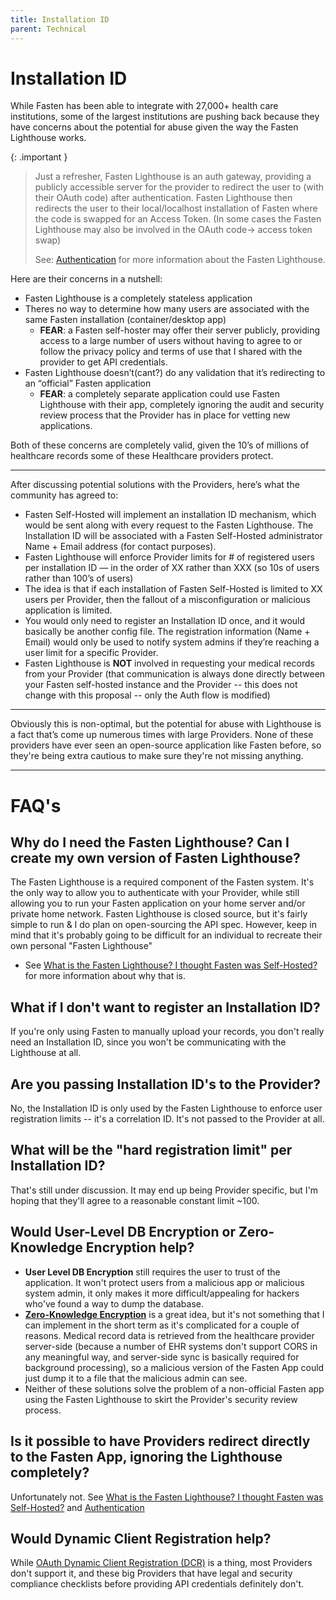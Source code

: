```yaml
---
title: Installation ID
parent: Technical
---
```


# Installation ID

While Fasten has been able to integrate with 27,000+ health care institutions, some of the 
largest institutions are pushing back because they have concerns about the potential for abuse 
given the way the Fasten Lighthouse works.

{: .important }
> Just a refresher, Fasten Lighthouse is an auth gateway, providing a publicly accessible server for the provider to 
> redirect the user to (with their OAuth code) after authentication. Fasten Lighthouse then redirects the user to their 
> local/localhost installation of Fasten where the code is swapped for an Access Token. (In some cases the Fasten 
> Lighthouse may also be involved in the OAuth code-> access token swap) 
> 
> See: [Authentication](authentication.md) for more information about the Fasten Lighthouse.


Here are their concerns in a nutshell:
- Fasten Lighthouse is a completely stateless application
- Theres no way to determine how many users are associated with the same Fasten installation (container/desktop app)
    - **FEAR**: a Fasten self-hoster may offer their server publicly, providing  access to a large number of users  without 
      having to agree to or follow the privacy policy and terms of use that I shared with the provider to get API credentials.
- Fasten Lighthouse doesn’t(cant?) do any validation that it’s redirecting to an “official” Fasten application
    - **FEAR**: a completely separate application could use Fasten Lighthouse with their app, completely ignoring the audit 
      and security review process that the Provider has in place for vetting new applications.

Both of these concerns are completely valid, given the 10’s of millions of healthcare records some of these Healthcare providers protect.

---

After discussing potential solutions with the Providers, here’s what the community has agreed to:

- Fasten Self-Hosted will implement an installation ID mechanism, which would be sent along with every request to the Fasten Lighthouse. 
    The Installation ID will be associated with a Fasten Self-Hosted administrator Name + Email address (for contact purposes).
- Fasten Lighthouse will enforce Provider limits for # of registered users per installation ID — in the order of XX rather than XXX
    (so 10s of users rather than 100’s of users)
- The idea is that if each installation of Fasten Self-Hosted is limited to XX users per Provider, then the fallout of a
    misconfiguration or malicious application is limited.
- You would only need to register an Installation ID once, and it would basically be another config file. The registration 
    information (Name + Email) would only be used to notify system admins if they’re reaching a user limit for a specific Provider.
- Fasten Lighthouse is **NOT** involved in requesting your medical records from your Provider (that communication is always
    done directly between your Fasten self-hosted instance and the Provider -- this does not change with this proposal -- only the Auth flow is modified)

---

Obviously this is non-optimal, but the potential for abuse with Lighthouse is a fact that’s come up numerous times with 
large Providers. None of these providers have ever seen an open-source application like Fasten before, so they're being 
extra cautious to make sure they're not missing anything.

---

# FAQ's

## Why do I need the Fasten Lighthouse? Can I create my own version of Fasten Lighthouse?

The Fasten Lighthouse is a required component of the Fasten system. It's the only way to allow you to authenticate with your Provider,
while still allowing you to run your Fasten application on your home server and/or private home network.
Fasten Lighthouse is closed source, but it's fairly simple to run & I do plan on open-sourcing the API spec.
However, keep in mind that it's probably going to be difficult for an individual to recreate their own personal "Fasten Lighthouse"

- See [What is the Fasten Lighthouse? I thought Fasten was Self-Hosted?](../faqs.md#lighthouse) for more information about why that is.

## What if I don't want to register an Installation ID?

If you're only using Fasten to manually upload your records, you don't really need an Installation ID, since you won't be communicating with the Lighthouse at all. 

## Are you passing Installation ID's to the Provider?

No, the Installation ID is only used by the Fasten Lighthouse to enforce user registration limits -- it's a correlation ID. 
It's not passed to the Provider at all.

## What will be the "hard registration limit" per Installation ID?

That's still under discussion. It may end up being Provider specific, but I'm hoping that they'll agree to a reasonable constant limit ~100.

## Would User-Level DB Encryption or Zero-Knowledge Encryption help?

- **User Level DB Encryption** still requires the user to trust of the application. It won't protect users from a malicious app or
    malicious system admin, it only makes it more difficult/appealing for hackers who've found a way to dump the database.
- **[Zero-Knowledge Encryption](https://github.com/fastenhealth/docs/issues/57)** is a great idea, but it's not something that I can implement in the short term as it's complicated for a couple of reasons. 
    Medical record data is retrieved from the healthcare provider server-side (because a number of EHR systems don't support CORS in any 
    meaningful way, and server-side sync is basically required for background processing), so a malicious version of the 
    Fasten App could just dump it to a file that the malicious admin can see. 
-  Neither of these solutions solve the problem of a non-official Fasten app using the Fasten Lighthouse to skirt the Provider's security review process.

## Is it possible to have Providers redirect directly to the Fasten App, ignoring the Lighthouse completely? 

Unfortunately not. See [What is the Fasten Lighthouse? I thought Fasten was Self-Hosted?](../faqs.md#lighthouse) and [Authentication](authentication.md)

## Would Dynamic Client Registration help?

While [OAuth Dynamic Client Registration (DCR)](https://curity.io/resources/learn/openid-connect-understanding-dcr/) is a thing,
most Providers don't support it, and these big Providers that have legal and security compliance checklists before providing API credentials definitely don't. 

